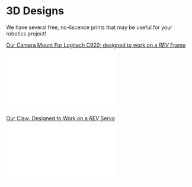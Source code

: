 # 3D Designs
We have several free, no-liscence prints that may be useful for your robotics project!

[Our Camera Mount For Logitech C920; designed to work on a *REV* Frame](https://a360.co/40rqsrF)

![Camera Mount](CameraMount.pdf)

[Our Claw; Designed to Work on a *REV* Servo](https://a360.co/3PxzXQ1)

![Claw](Claw.pdf)
